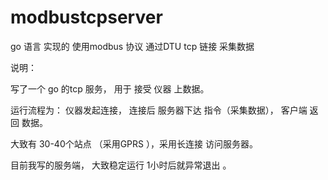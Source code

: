 modbustcpserver
===============

go 语言 实现的  使用modbus 协议 通过DTU tcp 链接 采集数据

说明：

写了一个 go 的tcp 服务， 用于 接受 仪器 上数据。

运行流程为： 仪器发起连接， 连接后 服务器下达 指令（采集数据）， 客户端 返回 数据。

大致有 30-40个站点 （采用GPRS ），采用长连接 访问服务器。
 
目前我写的服务端， 大致稳定运行 1小时后就异常退出 。
